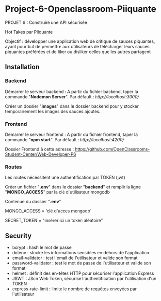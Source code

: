 # Project-6-Openclassroom-Piiquante

PROJET 6 : Construire une API sécurisée

Hot Takes par Piiquante

Objectif : développer une application web de critique de sauces piquantes, ayant pour but de permettre aux utilisateurs de télécharger leurs sauces piquantes préférées et de liker ou disliker celles que les autres partagent

## Installation

### Backend

Démarrer le serveur backend : A partir du fichier backend, taper la commande "**Nodemon Server**".
Par défault : *http://localhost:3000/*

Créer un dossier "**images**" dans le dossier backend pour y stocker temporairement les images des sauces ajoutés.

### Frontend

Demarrer le serveur frontend : A partir du fichier frontend, taper la commande "**npm start**".
Par défault : *http://localhost:4200/*

Dossier Frontend à cette adresse : https://github.com/OpenClassrooms-Student-Center/Web-Developer-P6

### Routes
Les routes nécéssitent une authentification par TOKEN (jwt)

Créer un fichier "**.env**" dans le dossier "**backend**" et remplir la ligne "**MONGO_ACCESS**" par la clé d'utilisateur mongodb

Contenue du dossier "**.env**"

MONGO_ACCESS = 'clé d'acces mongodb'

SECRET_TOKEN = "insérer ici un token aléatoire"

## Security

- bcrypt : hash le mot de passe
- dotenv : stocke les informations sensibles en dehors de l'application
- email-validator : test l'email de l'utilisateur et valide son format
- password-validator : test le mot de passe de l'utilisateur et valide son format
- helmet : définit des en-têtes HTTP pour sécuriser l'application Express
- JSWT : JSon Web Token, sécurise l'authentification par l'utilisation d'un TOKEN
- express-rate-limit : limite le nombre de requêtes envoyées par l'utilisateur
